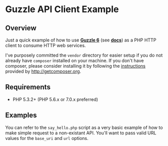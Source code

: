 # Guzzle API Client Example

## Overview

Just a quick example of how to use [**Guzzle 6**](https://github.com/guzzle/guzzle) (see [**docs**](http://docs.guzzlephp.org/en/latest/index.html)) as a PHP HTTP client to consume HTTP web services.

I've purposely committed the `vendor` directory for easier setup if you do not already have `composer` installed on your machine. If you don't have composer, please consider installing it by following the [instructions](https://getcomposer.org/doc/00-intro.md) provided by http://getcomposer.org.

## Requirements

+ PHP 5.3.2+ (PHP 5.6.x or 7.0.x preferred)

## Examples

You can refer to the `say_hello.php` script as a very basic example of how to make simple request to a non-existant API. You'll want to pass valid URL values for the `base_uri` and `url` options.
